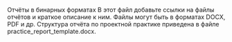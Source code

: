 Отчёты в бинарных форматах
В этот файл добавьте ссылки на файлы отчётов и краткое описание к ним.
Файлы могут быть в форматах DOCX, PDF и др.
Структура отчёта по проектной практике приведена в файле practice_report_template.docx.
